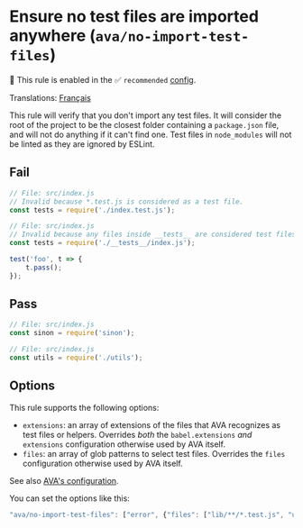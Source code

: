 # Ensure no test files are imported anywhere (`ava/no-import-test-files`)

💼 This rule is enabled in the ✅ `recommended` [config](https://github.com/avajs/eslint-plugin-ava#recommended-config).

<!-- end auto-generated rule header -->

Translations: [Français](https://github.com/avajs/ava-docs/blob/main/fr_FR/related/eslint-plugin-ava/docs/rules/no-import-test-files.md)

This rule will verify that you don't import any test files. It will consider the root of the project to be the closest folder containing a `package.json` file, and will not do anything if it can't find one. Test files in `node_modules` will not be linted as they are ignored by ESLint.

## Fail

```js
// File: src/index.js
// Invalid because *.test.js is considered as a test file.
const tests = require('./index.test.js');
```

```js
// File: src/index.js
// Invalid because any files inside __tests__ are considered test files
const tests = require('./__tests__/index.js');

test('foo', t => {
	t.pass();
});
```

## Pass

```js
// File: src/index.js
const sinon = require('sinon');

```

```js
// File: src/index.js
const utils = require('./utils');
```

## Options

This rule supports the following options:

* `extensions`: an array of extensions of the files that AVA recognizes as test files or helpers. Overrides *both* the `babel.extensions` *and* `extensions` configuration otherwise used by AVA itself.
* `files`: an array of glob patterns to select test files. Overrides the `files` configuration otherwise used by AVA itself.

See also [AVA's configuration](https://github.com/avajs/ava/blob/main/docs/06-configuration.md#options).

You can set the options like this:

```js
"ava/no-import-test-files": ["error", {"files": ["lib/**/*.test.js", "utils/**/*.test.js"]}]
```
